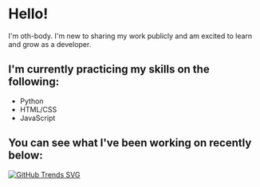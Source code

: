 # Hello!
I'm oth-body. I'm new to sharing my work publicly and am excited to learn and grow as a developer. 

## I'm currently practicing my skills on the following:

- Python
- HTML/CSS
- JavaScript

## You can see what I've been working on recently below:

[![GitHub Trends SVG](https://api.githubtrends.io/user/svg/oth-body/repos?time_range=six_months&include_private=True&loc_metric=changed&theme=dark)](https://githubtrends.io)
 
